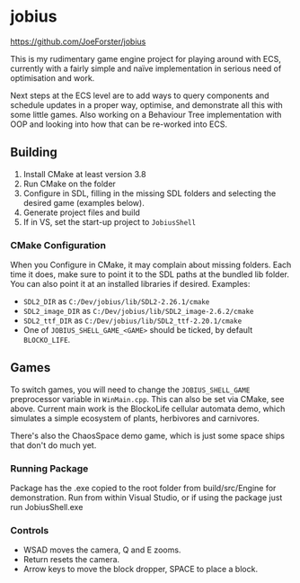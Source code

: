 # jobius

https://github.com/JoeForster/jobius

This is my rudimentary game engine project for playing around with ECS, currently with a fairly simple and naïve implementation in serious need of optimisation and work.

Next steps at the ECS level are to add ways to query components and schedule updates in a proper way, optimise, and demonstrate all this with some little games. Also working on a Behaviour Tree implementation with OOP and looking into how that can be re-worked into ECS.

## Building

1. Install CMake at least version 3.8
2. Run CMake on the folder
3. Configure in SDL, filling in the missing SDL folders and selecting the desired game (examples below).
4. Generate project files and build
5. If in VS, set the start-up project to `JobiusShell`

### CMake Configuration

When you Configure in CMake, it may complain about missing folders. Each time it does, make sure to point it to the SDL paths at the bundled lib folder. You can also point it at an installed libraries if desired. Examples:

- `SDL2_DIR` as `C:/Dev/jobius/lib/SDL2-2.26.1/cmake`
- `SDL2_image_DIR` as `C:/Dev/jobius/lib/SDL2_image-2.6.2/cmake`
- `SDL2_ttf_DIR` as `C:/Dev/jobius/lib/SDL2_ttf-2.20.1/cmake`
- One of `JOBIUS_SHELL_GAME_<GAME>` should be ticked, by default `BLOCKO_LIFE`.

## Games

To switch games, you will need to change the `JOBIUS_SHELL_GAME` preprocessor variable in `WinMain.cpp`. This can also be set via CMake, see above.
Current main work is the BlockoLife cellular automata demo, which simulates a simple ecosystem of plants, herbivores and carnivores.

There's also the ChaosSpace demo game, which is just some space ships that don't do much yet.

### Running Package

Package has the .exe copied to the root folder from build/src/Engine for demonstration.
Run from within Visual Studio, or if using the package just run JobiusShell.exe

### Controls

- WSAD moves the camera, Q and E zooms.
- Return resets the camera.
- Arrow keys to move the block dropper, SPACE to place a block.